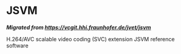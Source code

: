 # JSVM

_**Migrated from https://vcgit.hhi.fraunhofer.de/jvet/jsvm**_

H.264/AVC scalable video coding (SVC) extension JSVM reference software 

